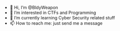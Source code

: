 - 👋 Hi, I’m @BldyWeapon
- 👀 I’m interested in CTFs and Programming
- 🌱 I’m currently learning Cyber Security related stuff
- 📫 How to reach me: just send me a message

<!---
BldyWeapon/BldyWeapon is a ✨ special ✨ repository because its `README.md` (this file) appears on your GitHub profile.
You can click the Preview link to take a look at your changes.
--->
